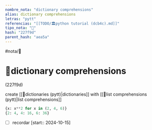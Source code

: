 ```yaml
---
nombre_nota: "dictionary comprehensions"
alias: dictionary comprehensions
letras: "pytt"
referencias: "[[TODO/🏛️python tutorial (dcb4c).md]]"
tipo_nota: "📑"
hash: "227f9d"
parent_hash: "aea5a"
---
```


#nota/📑

# 📑dictionary comprehensions
<div class="hash">(227f9d)</div>






create [[📑dictionaries (pytt)|dictionaries]] with [[📑list comprehensions (pytt)|list comprehensions]]

```python
{x: x**2 for x in (2, 4, 6)}
{2: 4, 4: 16, 6: 36}
```




- [ ] recordar  [start:: 2024-10-15]